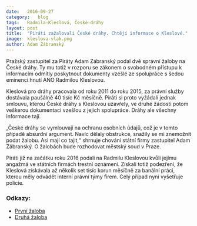 ```yaml
---
date:	2016-09-27
category:	blog
tags:	Radmila-Kleslová, České-dráhy
layout:	post
title:	"Piráti zažalovali České dráhy. Chtějí informace o Kleslové." 
image:	kleslova-vlak.png
author:	Adam Zábranský
---
```


Pražský zastupitel za Piráty Adam Zábranský podal dvě správní žaloby na České dráhy. Ty mu totiž v rozporu se zákonem o svobodném přístupu k informacím odmítly poskytnout dokumenty vzešlé ze spolupráce s šedou eminencí hnutí ANO Radmilou Kleslovou.

Kleslová pro dráhy pracovala od roku 2011 do roku 2015, za právní služby dostávala paušálně 40 tisíc Kč měsíčně. Piráti si proto vyžádali jednak smlouvu, kterou České dráhy s Kleslovou uzavřely, ve druhé žádosti potom veškerou dokumentaci vzešlou z jejich spolupráce. Dráhy ale všechny informace tají. 

„České dráhy se vymlouvají na ochranu osobních údajů, což je v tomto případě absurdní argument. Navíc dělaly obstrukce, snažily se mi znemožnit podat žalobu. Asi mají co tajit,“ shrnuje chování státní firmy zastupitel Adam Zábranský. O žalobách bude rozhodovat městský soud v Praze.

Piráti již na začátku roku 2016 podali na Radmilu Kleslovou kvůli jejímu angažmá ve státních firmách trestní oznámení. Získali totiž podezření, že Kleslová získávala až několik set tisíc korun měsíčně za banální práci, kterou měly odvádět interní právní týmy firem. Celý případ nyní vyšetřuje policie.

### Odkazy:

* [První žaloba](https://github.com/pirati-cz/KlubPraha/blob/master/spisy/2015/177-smlouvy-rk-ceske-drahy/16-zaloba/main.pdf)
* [Druhá žaloba](https://github.com/pirati-cz/KlubPraha/blob/master/spisy/2015/240-kleslova-dokumentace-cd/14-zaloba/zaloba.pdf)
